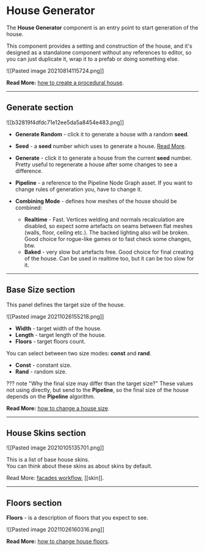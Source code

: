 # **House Generator**


The **House Generator** component is an entry point to start generation of the house.  

This component provides a setting and construction of the house, and it's designed as a standalone component without any references to editor, so you can just duplicate it, wrap it to a prefab or doing something else.  

![[Pasted image 20210814115724.png]]


**Read More:** [how to create a procedural house](how-to-create-a-procedural-house.md).

---

## **Generate section**

![[b32819f4dfdc71e12ee5da5a8454e483.png]]  

- **Generate Random** - click it to generate a house with a random **seed**.
- **Seed** - a **seed** number which uses to generate a house. [Read More](https://en.wikipedia.org/wiki/Random_seed).
- **Generate** - click it to generate a house from the current **seed** number. Pretty useful to regenerate a house after some changes to see a difference.                    
- **Pipeline** - a reference to the Pipeline Node Graph asset. If you want to change rules of generation you, have to change it.
- **Combining Mode** - defines how meshes of the house should be combined:

	- **Realtime**  - Fast. Vertices welding and normals recalculation are disabled, so expect some artefacts on seams between flat meshes (walls, floor, ceiling etc.). The backed lighting also will be broken. Good choice for rogue-like games or to fast check some changes, btw.                                          
	- **Baked** - very slow but artefacts free. Good choice for final creating of the house. Can be used in realtime too, but it can be too slow for it. 
  
---


## **Base Size section**
This panel defines the target size of the house. 

![[Pasted image 20211026155218.png]]  

- **Width** - target width of the house.
- **Length** - target length of the house.
- **Floors** - target floors count.  

You can select between two size modes: **const** and **rand**.

- **Const** - constant size.
- **Rand** - random size.

??? note "Why the final size may differ than the target size?"
	These values not using directly, but send to the **Pipeline**, so the final size of the house depends on the **Pipeline** algorithm.  

**Read More:** [how to change a house size](how-to-change-a-house-size.md).

---



## **House Skins section**

![[Pasted image 20210105135701.png]]  

This is a list of base house skins.   
You can think about these skins as about skins by default.  

Read More: [facades workflow](facades-workflow.md), [[skin]].

---

## **Floors section**
**Floors** - is a description of floors that you expect to see.

![[Pasted image 20211026160316.png]]

**Read More:** [how to change house floors](how-to-change-house-floors.md).






